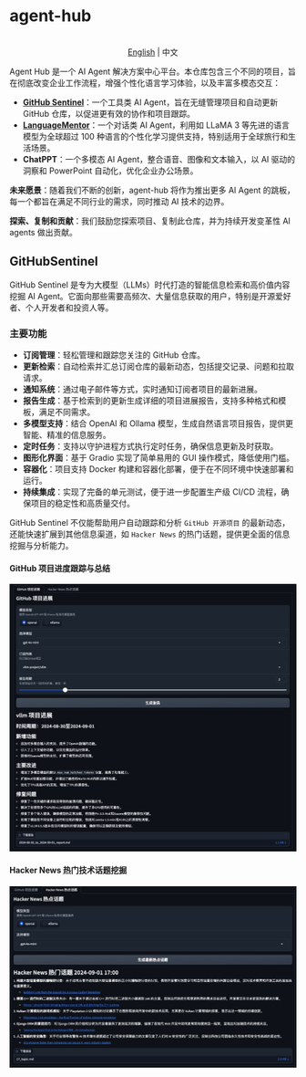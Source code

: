# agent-hub

<p align="center">
    <br> <a href="README-EN.md">English</a> | 中文
</p>

Agent Hub 是一个 AI Agent 解决方案中心平台。本仓库包含三个不同的项目，旨在彻底改变企业工作流程，增强个性化语言学习体验，以及丰富多模态交互：

- **[GitHub Sentinel](./github_sentinel/README.md)**：一个工具类 AI Agent，旨在无缝管理项目和自动更新 GitHub 仓库，以促进更有效的协作和项目跟踪。
- **[LanguageMentor](./language_mentor/README.md)**：一个对话类 AI Agent，利用如 LLaMA 3 等先进的语言模型为全球超过 100 种语言的个性化学习提供支持，特别适用于全球旅行和生活场景。
- **ChatPPT**：一个多模态 AI Agent，整合语音、图像和文本输入，以 AI 驱动的洞察和 PowerPoint 自动化，优化企业办公场景。

**未来愿景**：随着我们不断的创新，agent-hub 将作为推出更多 AI Agent 的跳板，每一个都旨在满足不同行业的需求，同时推动 AI 技术的边界。

**探索、复制和贡献**：我们鼓励您探索项目、复制此仓库，并为持续开发变革性 AI agents 做出贡献。


## GitHubSentinel

GitHub Sentinel 是专为大模型（LLMs）时代打造的智能信息检索和高价值内容挖掘 AI Agent。它面向那些需要高频次、大量信息获取的用户，特别是开源爱好者、个人开发者和投资人等。

### 主要功能

- **订阅管理**：轻松管理和跟踪您关注的 GitHub 仓库。
- **更新检索**：自动检索并汇总订阅仓库的最新动态，包括提交记录、问题和拉取请求。
- **通知系统**：通过电子邮件等方式，实时通知订阅者项目的最新进展。
- **报告生成**：基于检索到的更新生成详细的项目进展报告，支持多种格式和模板，满足不同需求。
- **多模型支持**：结合 OpenAI 和 Ollama 模型，生成自然语言项目报告，提供更智能、精准的信息服务。
- **定时任务**：支持以守护进程方式执行定时任务，确保信息更新及时获取。
- **图形化界面**：基于 Gradio 实现了简单易用的 GUI 操作模式，降低使用门槛。
- **容器化**：项目支持 Docker 构建和容器化部署，便于在不同环境中快速部署和运行。
- **持续集成**：实现了完备的单元测试，便于进一步配置生产级 CI/CD 流程，确保项目的稳定性和高质量交付。

GitHub Sentinel 不仅能帮助用户自动跟踪和分析 `GitHub 开源项目` 的最新动态，还能快速扩展到其他信息渠道，如 `Hacker News` 的热门话题，提供更全面的信息挖掘与分析能力。

#### GitHub 项目进度跟踪与总结

![gradio_v0.8_github](https://github.com/DjangoPeng/GitHubSentinel/blob/main/images/gradio_v0.8_github.png)

#### Hacker News 热门技术话题挖掘

![gradio_v0.8_hn](https://github.com/DjangoPeng/GitHubSentinel/blob/main/images/gradio_v0.8_hn.png)